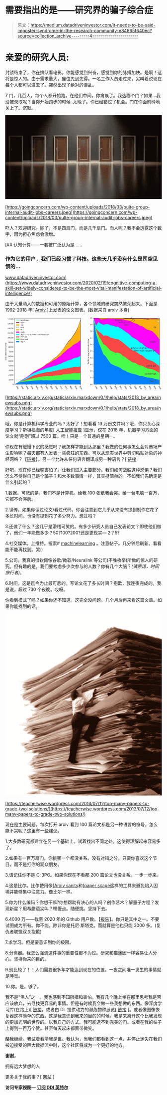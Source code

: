 # 需要指出的是——研究界的骗子综合症

> 原文：<https://medium.datadriveninvestor.com/it-needs-to-be-said-imposter-syndrome-in-the-research-community-e84665f640ec?source=collection_archive---------4----------------------->

# 亲爱的研究人员:

封锁结束了，你在排队看电影。你能感觉到兴奋，感觉到你的脉搏加快。是啊！这将是惊人的。由于需求量大，座位先到先得。一名工作人员走过来，尖叫着说现在每个人都可以进去了。突然出现了绝对的混乱。

7 门，几百人。每个人都开始跑。在他们中间，你瘫痪了。我选哪个门？如果…我没被录取呢？当你开始跑步的时候..太晚了。你已经错过了机会。门在你面前砰地关上了。沉默。

![](img/3567476d6bc22a6d4f061d331cd72780.png)

[https://goingconcern.com/wp-content/uploads/2018/03/pulte-group-internal-audit-jobs-careers.jpeg](https://goingconcern.com/wp-content/uploads/2018/03/pulte-group-internal-audit-jobs-careers.jpeg)

吓人？欢迎研究。除了，不是四扇门，而是几千扇门。而人呢？我不会透露这个数字，因为担心焦虑会激增。

[](https://www.datadriveninvestor.com/2020/02/19/cognitive-computing-a-skill-set-widely-considered-to-be-the-most-vital-manifestation-of-artificial-intelligence/) [## 认知计算——一套被广泛认为是……

### 作为它的用户，我们已经习惯了科技。这些天几乎没有什么是司空见惯的…

www.datadriveninvestor.com](https://www.datadriveninvestor.com/2020/02/19/cognitive-computing-a-skill-set-widely-considered-to-be-the-most-vital-manifestation-of-artificial-intelligence/) 

由于大量涌入的数据和可用的原始计算，各个领域的研究突然繁荣起来。下面是 1992-2018 年[ [Arxiv](http://arxiv.org) ]上发表的论文图表。(数据来自 arxiv 本身)

![](img/860adb15e1b592e1bb3d120ede17772e.png)

[https://static.arxiv.org/static/arxiv.marxdown/0.1/help/stats/2018_by_area/newsubs.png](https://static.arxiv.org/static/arxiv.marxdown/0.1/help/stats/2018_by_area/newsubs.png)

哦，你是计算机科学专业的吗？太好了！想看看 13 万份文件吗？哦，你只关心深度学习？斯坦福海的年度[ [人工智能报告](https://hai.stanford.edu/research/ai-index-2019) ]显示，仅在 2018 年，机器学习方面的论文就“刚刚”超过 7500 篇。哇！只是一个普通的星期一。

你现在有缓慢下沉的感觉吗？我怎样才能到达那里？我做的任何事怎么会对赛场产生影响呢？每天都有人发表一些疯狂的东西。可以从现实世界中剪切粘贴对象的神经网络？【[链接](https://www.androidauthority.com/ar-cut-and-paste-1114757/)】。另一个允许从任何语言翻译成另一种语言？[ [链接](https://arxiv.org/abs/1912.02047)

好吧，现在你已经够害怕了。让我们进入主要部分。我们如何战胜这种恐惧？我们怎么不觉得自己是个骗子？和大多数事情一样，其实挺简单的。不如我们先确定是什么引起的？

1.数据。可悲的是，我们不是计算机。给我 100 张纸我会哭。给一台电脑一百万，它都不会滞后。

2.误传。如果你读过论文/看过代码，你会注意到它几乎从来没有提到制作它花了多长时间。也没有提到花了多少努力。想过吗？

3.还做了什么？这几乎是滑稽可笑的。有多少研究人员自己发表论文？即使他们做了，他们一年能做多少？50?100?200?还是更现实— 2？5?

4.社交媒体。上推特。搜索# [machinelearning](https://twitter.com/hashtag/machinelearning?f=live) 。注意帖子。几分钟后刷新。看看能不能再找到。哭:)

5.公司。我真的很钦佩像谷歌/微软/Neuralink 等公司(不胜枚举)所做的惊人的研究。但有趣的是。我们要考虑多少次参与的人数？你有几个大脑？*(请原谅，时间旅行者)*。

6.时间。这是迄今为止最可悲的。写<insert fancy="" name="">论文花了多长时间？抱歉，我连夜完成的。我是说，超过 730 个夜晚。哎呀。</insert>

你看到模式了吗？如果你还不知道。这完全没问题。几个月后再来看这篇文章。如果你能找到的话。

![](img/7bf39cd132a1338115ef877a8ef365b6.png)

[https://teacherwise.wordpress.com/2013/07/12/too-many-papers-to-grade-two-solutions/](https://teacherwise.wordpress.com/2013/07/12/too-many-papers-to-grade-two-solutions/)

现在是主要问题。每次打开 arxiv 看到 100 篇论文都是另一种语言的符号，怎么能不哭呢？这里有一些建议。

1.大多数研究都建立在另一个基础上。试着找出不同之处。这使得理解起来容易多了。

2.如果有一百万扇门。你挑哪一个都没关系。没有对错之分。只要你喜欢这个节目。而不是打你的观众朋友。

3.请记住你不是 C-3PO。如果你现在不看那 200 篇论文也没关系。一步一步来。

4.这是比尔。比尔使用像[[Arxiv sanity](http://www.arxiv-sanity.com/)和[[paper scape](https://paperscape.org/)这样的工具来避免陷入困境并能够集中注意力。像比尔一样。

5.你为什么编码？你想干嘛?你想帮助有决心的人吗？创作艺术？解量子方程？发现新星？用希腊语尖叫？嘿慢点。随便挑。坚持下去。

6.4000 万——截至 2020 年的 Github 用户数。【[报告](https://expandedramblings.com/index.php/github-statistics/)】。你只是其中之一。不要试图成为所有。你不能。除非你是托尼·斯塔克。而就算是他也只能 3000 多。(复仇者联盟双关抱歉)

7.求学习。但是要意识到你的极限。

8.分离器。我怎么强调这件事的重要性都不为过。研究和猫迷因一样容易让人分心。坚持你来的目的。

9.别比较了！！人们需要很多年才能达到现在的位置。一夜之间唯一发生的事情就是睡觉。

10.你。是。够了。

我不是“伟人”之一。我也感到不知所措和害怕。我有几个晚上坐在那里思考我是否应该放弃，去寻找更容易的事情。但是有时候我会做一些我想做的东西。像深度学习库(在路上)[ [链接](https://subhadityamukherjee.github.io/deconstructingdl.html)。或者由 DL 提供动力的濒危物种展览[ [链接](https://subhadityamukherjee.github.io/endangered.html) ]。或者像图像恢复器这样简单的东西。这是我意识到我来的目的的时候。我是来离开这个比我发现的更加光明的世界的。以我自己的方式。我可能选不到完美的门。或者在我的帖子上得到一百万个赞。甚至每天起床都面带微笑。

酪我继续。我试着看清我是谁。我认为，当我们都看到这一点，并停止迷失在我们被迫接受的巨大数据流中时，这个社区将成为一个更好的地方。

**谢谢，**

拥有远大梦想的人

更多关于我的事？[ [网站](https://subhadityamukherjee.github.io/) ]

**访问专家视图—** [**订阅 DDI 英特尔**](https://datadriveninvestor.com/ddi-intel)